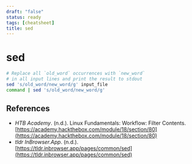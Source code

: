 ```yaml
---
draft: "false"
status: ready
tags: [cheatsheet]
title: sed
---
```


# sed

```bash
# Replace all `old_word` occurrences with `new_word`
# in all input lines and print the result to stdout
sed 's/old_word/new_word/g' input_file
command | sed 's/old_word/new_word/g'
```

## References

- _HTB Academy_. (n.d.). <span class="reference-title">Linux Fundamentals: Workflow: Filter Contents</span>. [https://academy.hackthebox.com/module/18/section/80](https://academy.hackthebox.com/module/18/section/80)
- _tldr InBrowser.App_. (n.d.). [https://tldr.inbrowser.app/pages/common/sed](https://tldr.inbrowser.app/pages/common/sed)

